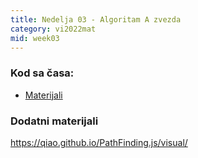 ```yaml
---
title: Nedelja 03 - Algoritam A zvezda 
category: vi2022mat
mid: week03
---
```


### Kod sa časa:

- <a target="_blank" href="https://github.com/matfvi/vi/tree/master/2022.2023/03_Astar">Materijali</a>

### Dodatni materijali
https://qiao.github.io/PathFinding.js/visual/
